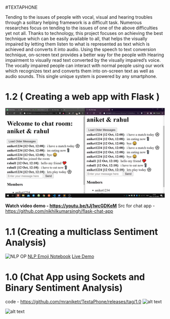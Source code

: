 #TEXTAPHONE

Tending to the issues of people with vocal, visual and hearing troubles through a solitary helping framework is a difficult task. Numerous researches focus on tending to the issues of one of the above difficulties yet not all. Thanks to technology, this project focuses on achieving the best technique which can be easily available to all, that helps the visually impaired by letting them listen to what is represented as text which is achieved and converts it into audio. Using the speech to text conversion technique, on-screen text provides a better way for the people with Hearing impairment to visually read text converted by the visually impaired’s voice. The vocally impaired people can interact with normal people using our work which recognizes text and converts them into on-screen text as well as audio sounds. This single unique system is powered by any smartphone. 



# 1.2 ( Creating a web app with Flask )
![1.2](https://github.com/mraniketr/TextaPhone/blob/master/Media/Updates/vlcsnap-2020-10-12-12h39m54s812.png?raw=true)

**Watch video demo - https://youtu.be/tJj1wcGDKeM**
Src for chat app - https://github.com/nikhilkumarsingh/flask-chat-app

# 1.1 (Creating a multiclass Sentiment Analysis)
![NLP OP](https://i.imgur.com/XeD2lNi.png)
[NLP Emoji Notebook](https://github.com/mraniketr/DeepLearningProjects/blob/master/Sentiment_emoji_prediction2.ipynb)
[Live Demo](https://emojipredictionaniket.herokuapp.com/)

# 1.0 (Chat App using Sockets and Binary Sentiment Analysis)
code - https://github.com/mraniketr/TextaPhone/releases/tag/1.0
![alt text](https://i.imgur.com/fB7O8XK.png)

![alt text](https://i.imgur.com/y2UMWTf.png)



